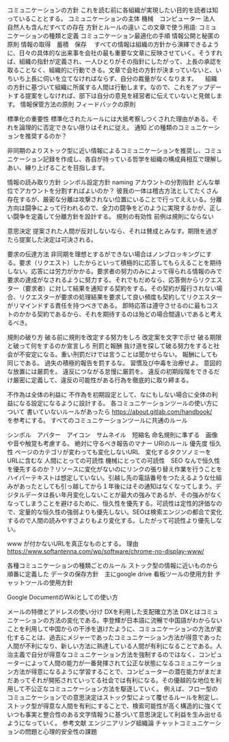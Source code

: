 コミュニケーションの方針
これを読む前に各組織が実現したい目的を読者は知っていることとする。
コミュニケーションの主体
機械　コンピューター 法人 自然人も含んだすべての存在
方針とルールの違い
この文章で使う用語: コミュニケーションの種類と定義
コミュニケーション最適化の手順
情報公開と秘匿の原則
情報の取得　蓄積　保存
　すべての情報は組織の方針から演繹できるように、日々の具体的な出来事を会社の最も重要な文章に反映させていく。そうすれば、組織の指針が定義され、一人ひとりがその指針にしたがって、上長の承認を取ることなく、組織的に行動できる。文章で会社の方針が決まっていないと、いちいち上長に伺いを立てなければならず、自分の裁量がなくなります。
　組織の方針に基づいて組織に所属する人間は行動します。なので、これをアップデートする提案をしなければ、部下は自分の意見を経営者に伝えていないと見做します。
情報保管方法の原則
フィードバックの原則

標準化の重要性
標準化されたルールには大抵考察しつくされた理由がある。それを論理的に否定できない限りはそれに従え。
通知
どの種類のコミュニケーションを推奨するのか？

非同期のよりストック型に近い情報によるコミュニケーションを推奨し、コミュニケーション記録を作成し、各自が持っている哲学を組織の構成員相互で理解しあい、練り上げることを目指します。

情報の読み取り方針
シンボル設定方針 naming
アカウントの分割指針
どんな単位でアカウントを分割すればよいのか？
彼我の一体は稽古方法としてたくさん存在するが、厳密な分離は攻撃されない位置にいることで行ってええいる。分離方向は闘争によって行われるので、全力の闘争をどのように実現するかが、正しい闘争を定義して分離方針を設計する。
規則の有効性
前例は規則にならない

意思決定
提案された人間が反対しないなら、それは賛成とみなす。期限を過ぎたら提案した決定は可決される。

要求の伝達方法
非同期を理想とするができない場合はノンブロッキングにする。要求（リクエスト）したからといって積極的に応答してもらえることを期待しない。応答には労力がかかる。要求者の努力のみによって得られる情報のみで要求の達成がなされるように努力する。それでもだめなら、応答側からリクエスター（要求者）に対して結果を通知する契約をする。その契約が履行されない場合、リクエスターが要求の処理結果を要求して良い頻度も契約してリクエスターがリマインドする責任を持つべきである。
即時応答は遵守させるのに最もコストのかかる契約であるから、それを期待するのは殆どの場合間違いであると考えるべき。

規則の破り方
破る前に規則を改定する努力をしろ
改定案を文字で示せ
破る期限と破って何をするのか宣言しろ
刑罰と報酬
抜け道を探して破る努力をすると社会が不安定になる。重い刑罰だけでは言うことは聞かせらない。
報酬にしても同じである。
過失の積極的報告を罰するな。
習慣及び中毒を治療せよ。
意図的な放置には厳罰を。
違反につながる怠慢に厳罰を。
違反の初期段階をできるだけ厳密に定義して、違反の可能性がある行為を徹底的に取り締まる。

不作為は全体の利益に
不作為を初期設定として、なにもしない場合に全体の利益になる設定になるように設計する。
各コミュニケーションツールの使い方について
書いていないルールがあったら
https://about.gitlab.com/handbook/
　を参考にする。
すべてのコミュニケーションツールに共通のルール

シンボル　アバター　アイコン　サムネイル　短縮名
命名規則に準ずる　画像や音や触覚も考慮する。
絶対に守るべき報告のマナー
URIのルール
優先度
恒久性
ページのカテゴリが変わっても変化しないURL　変化するタクソノミーをURLに含むな
人間にとっての可読性
機械にとっての可読性　SEO
なんで恒久性を優先するのか？リソースに変化がないのにリンクの張り替え作業を行うことをハイパーテキストは想定していない。引越し先の電話番号をつたえるような仕組みがあったとしても引っ越してから１年後にはその通知はなくなってしまう。デジタルデータは長い年月変化しないことが最大の強みであるが、その強みがなくなってしまうことを避けるために、恒久性を優先する。可読性は定性的評価なので、定量的な恒久性の強弱よりも優先しない。SEOは検索エンジンの都合で変化するので人間の読みやすさよりもより変化する。したがって可読性より優先しない。

www が付かないURLを真正なものとする。
理由
https://www.softantenna.com/wp/software/chrome-no-display-www/

各種コミュニケーションの種類ごとのルール
ストック型の情報に近いものから順番に定義した
データの保存方針　主にgoogle drive
看板ツールの使用方針
チャットツールの使用方針

Google DocumentのWikiとしての使い方

メールの特徴とアドレスの使い分け
DXを利用した支配確立方法
DXとはコミュニケーションの方法の変化である。李登輝が日本語に流暢で中国語がわからないことを利用して中国からの干渉を退けたように、コミュニケーションの方法が変化することは、過去にメジャーであったコミュニケーション方法が得意であった人間が不利になり、新しい方法に熟達している人間が有利になることである。人治主義で自分が得意なコミュニケーション方法を強制するのではなく、コンピューターによって人間の能力が一番発揮されて公正な状態になるコミュニケーション方法が得意になるように学習することで、コンピューターの潜在能力がまだまだあってそれが開拓されていってる社会では有利になる。その優越的な地位を利用して不公正なコミュニケーション方法を駆逐していく。
例えば、フロー型のコミュニケーションでの意思決定はストック型によって覆せるルールを制定し、ストック型が得意な人間を有利にすることで、検索可能性が高く構造的に強くていつも事実と整合性のある文字情報うに基づいて意思決定して利益を生み出せるようになっていく。
参考文献
エンジニアリング組織論
チャットコミュニケーションの問題と心理的安全性の課題







